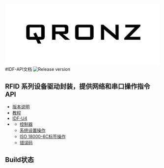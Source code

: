 ![](/assets/QRONZ-logo.png)
#IDF-API文档
![Release version](https://img.shields.io/badge/release-v1.0.0-blue.svg)
## RFID 系列设备驱动封装，提供网络和串口操作指令API

* [版本说明](/ban-ben-shuo-ming.md)
* [教程](/jiao-cheng.md)
* [IDF-U4](/idf-u4.md)
* * [控制器](/idf-u4/kong-zhi-qi-chuang-jian.md)
  * [系统设置操作](/idf-u4/can-shu-she-zhi.md)
  * [ISO 18000-6C标签操作](/idf-u4/iso-18000-6cbiao-qian-cao-zuo.md)
  * [错误码](/idf-u4/cuo-wu-ma.md)

## Build状态



